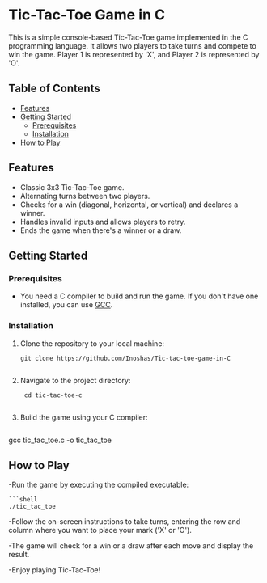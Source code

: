 

# Tic-Tac-Toe Game in C

This is a simple console-based Tic-Tac-Toe game implemented in the C programming language. It allows two players to take turns and compete to win the game. Player 1 is represented by 'X', and Player 2 is represented by 'O'.

## Table of Contents

- [Features](#features)
- [Getting Started](#getting-started)
  - [Prerequisites](#prerequisites)
  - [Installation](#installation)
- [How to Play](#how-to-play)


## Features

- Classic 3x3 Tic-Tac-Toe game.
- Alternating turns between two players.
- Checks for a win (diagonal, horizontal, or vertical) and declares a winner.
- Handles invalid inputs and allows players to retry.
- Ends the game when there's a winner or a draw.

## Getting Started

### Prerequisites

- You need a C compiler to build and run the game. If you don't have one installed, you can use [GCC](https://gcc.gnu.org/).

### Installation
1. Clone the repository to your local machine:

   ```shell
   git clone https://github.com/Inoshas/Tic-tac-toe-game-in-C


2. Navigate to the project directory:
 
   ```shell
    cd tic-tac-toe-c


3. Build the game using your C compiler:

   ```shell
  gcc tic_tac_toe.c -o tic_tac_toe

## How to Play
-Run the game by executing the compiled executable:

    ```shell
    ./tic_tac_toe          


-Follow the on-screen instructions to take turns, entering the row and column where you want to place your mark ('X' or 'O').

-The game will check for a win or a draw after each move and display the result.

-Enjoy playing Tic-Tac-Toe!
